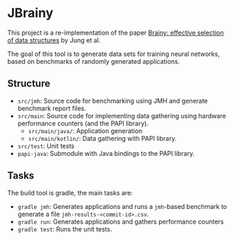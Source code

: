 # JBrainy

This project is a re-implementation of the paper [Brainy: effective selection of
data structures](https://dl.acm.org/citation.cfm?id=1993509) by Jung et al.

The goal of this tool is to generate data sets for training neural networks,
based on benchmarks of randomly generated applications.

## Structure

- `src/jmh`: Source code for benchmarking using JMH and generate benchmark
  report files.
- `src/main`: Source code for implementing data gathering using hardware performance
  counters (and the PAPI library).
    - `src/main/java/`: Application generation
    - `src/main/kotlin/`: Data gathering with PAPI library.
- `src/test`: Unit tests
- `papi-java`: Submodule with Java bindings to the PAPI library.

## Tasks

The build tool is gradle, the main tasks are: 

- `gradle jmh`: Generates applications and runs a `jmh`-based benchmark to
  generate a file `jmh-results-<commit-id>.csv`.
- `gradle run`: Generates applications and gathers performance counters
- `gradle test`: Runs the unit tests.

